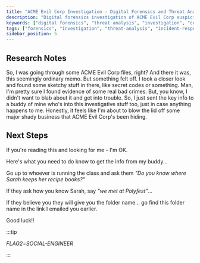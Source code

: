 ```yaml
---
title: "ACME Evil Corp Investigation - Digital Forensics and Threat Analysis"
description: "Digital forensics investigation of ACME Evil Corp suspicious activities. Learn threat analysis, evidence collection, and investigative techniques."
keywords: ["digital forensics", "threat analysis", "investigation", "corporate security", "incident response", "forensics analysis"]
tags: ["forensics", "investigation", "threat-analysis", "incident-response", "security"]
sidebar_position: 5
---
```


## Research Notes

So, I was going through some ACME Evil Corp files, right? And there it was, this seemingly ordinary memo. But something felt off. I took a closer look and found some sketchy stuff in there, like secret codes or something. Man, I'm pretty sure I found evidence of some real bad crimes. But, you know, I didn't want to blab about it and get into trouble. So, I just sent the key info to a buddy of mine who's into this investigative stuff too, just in case anything happens to me. Honestly, it feels like I'm about to blow the lid off some major shady business that ACME Evil Corp's been hiding.

## Next Steps

If you're reading this and looking for me - I'm OK.

Here's what you need to do know to get the info from my buddy...

Go up to whoever is running the class and ask them *"Do you know where Sarah keeps her recipe books?"*

If they ask how you know Sarah, say *"we met at Polyfest"*...

If they believe you they will give you the folder name... go find this folder name in the link I emailed you earlier.

Good luck!!

:::tip

*FLAG2=SOCIAL-ENGINEER*

:::

